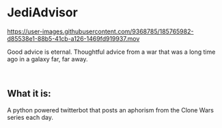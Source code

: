 # JediAdvisor


https://user-images.githubusercontent.com/9368785/185765982-d85538e1-88b5-41cb-a126-1469fd919937.mov



Good advice is eternal. Thoughtful advice from a war that was a long time ago in a galaxy far, far away.

<br>

## What it is:
A python powered twitterbot that posts an aphorism from the Clone Wars series each day.
